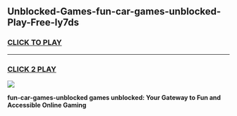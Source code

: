 
## Unblocked-Games-fun-car-games-unblocked-Play-Free-ly7ds
<h3>
<a href="https://premium76.site?title=fun-car-games-unblocked&ref=17A">CLICK TO PLAY</a></h3>
<hr>

<h3>
<a href="https://premium76.site?title=fun-car-games-unblocked&ref=17A">CLICK 2 PLAY</a>
  
</h3>

<a href="https://premium76.site?title=fun-car-games-unblocked&ref=17A"><img src="https://clearcache.store/games.png"></a>


**fun-car-games-unblocked games unblocked: Your Gateway to Fun and Accessible Online Gaming**
